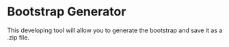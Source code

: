 # Bootstrap Generator

This developing tool will allow you to generate the bootstrap and save it as a .zip file.
<!--stackedit_data:
eyJoaXN0b3J5IjpbLTEzNjE0MjY1OTRdfQ==
-->
